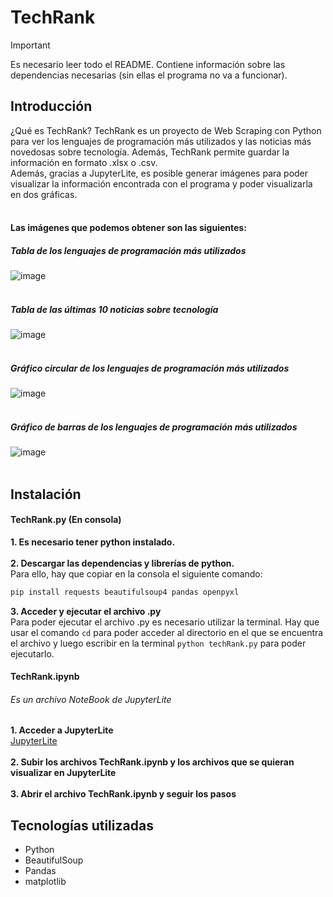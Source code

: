 # TechRank
>[!IMPORTANT]
>Es necesario leer todo el README. Contiene información sobre las dependencias necesarias (sin ellas el programa no va a funcionar).

## Introducción
¿Qué es TechRank? TechRank es un proyecto de Web Scraping con Python para ver los lenguajes de programación más utilizados y las noticias más novedosas sobre tecnología. Además, TechRank permite guardar la información en formato .xlsx o .csv. <br>
Además, gracias a JupyterLite, es posible generar imágenes para poder visualizar la información encontrada con el programa y poder visualizarla en dos gráficas. <br> <br>

#### Las imágenes que podemos obtener son las siguientes: <br>
##### Tabla de los lenguajes de programación más utilizados<br>
![image](https://github.com/nmoscatelli/TechRank/assets/118897334/6d5e1fde-f6bb-4a93-9df5-c6fc81477405)<br><br>
##### Tabla de las últimas 10 noticias sobre tecnología<br>
![image](https://github.com/nmoscatelli/TechRank/assets/118897334/153b4681-f6d5-4bb0-bff7-6d3d57d75ae6)<br><br>
##### Gráfico circular de los lenguajes de programación más utilizados<br>
![image](https://github.com/nmoscatelli/TechRank/assets/118897334/ea669151-6b4e-4ecc-bc79-05970a81576b)<br><br>
##### Gráfico de barras de los lenguajes de programación más utilizados<br>
![image](https://github.com/nmoscatelli/TechRank/assets/118897334/65cb2206-b478-4ae5-80c2-f35812233d6e)<br><br>


## Instalación
#### TechRank.py (En consola)
<b> 1. Es necesario tener python instalado.  </b><br> <br>
<b> 2. Descargar las dependencias y librerías de python. </b> <br>
Para ello, hay que copiar en la consola el siguiente comando: <br> 
```bash 
pip install requests beautifulsoup4 pandas openpyxl
```
<b> 3. Acceder y ejecutar el archivo .py</b>  <br>
Para poder ejecutar el archivo .py es necesario utilizar la terminal. Hay que usar el comando `cd` para poder acceder al directorio en el que se encuentra el archivo y luego escribir en la terminal `python techRank.py` para poder ejecutarlo. 

#### TechRank.ipynb
###### Es un archivo NoteBook de JupyterLite
<b> 1. Acceder a JupyterLite </b> <br>
<a href="https://jupyterlite.github.io/demo/lab/index.html"> JupyterLite </a> <br> <br>
<b> 2. Subir los archivos TechRank.ipynb y los archivos que se quieran visualizar en JupyterLite </b> <br> <br> 
<b> 3. Abrir el archivo TechRank.ipynb y seguir los pasos </b>

## Tecnologías utilizadas
- Python
- BeautifulSoup
- Pandas
- matplotlib


